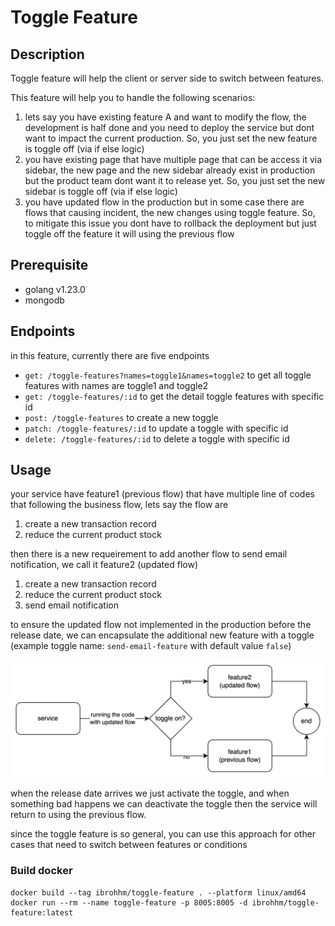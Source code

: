 # Toggle Feature

## Description
Toggle feature will help the client or server side to switch between features. 

This feature will help you to handle the following scenarios:
1. lets say you have existing feature A and want to modify the flow, the development is half done and you need to deploy the service but dont want to impact the current production. So, you just set the new feature is toggle off (via if else logic)
2. you have existing page that have multiple page that can be access it via sidebar, the new page and the new sidebar already exist in production but the product team dont want it to release yet. So, you just set the new sidebar is toggle off (via if else logic)
3. you have updated flow in the production but in some case there are flows that causing incident, the new changes using toggle feature. So, to mitigate this issue you dont have to rollback the deployment but just toggle off the feature it will using the previous flow

## Prerequisite
- golang v1.23.0
- mongodb

## Endpoints
in this feature, currently there are five endpoints
- `get: /toggle-features?names=toggle1&names=toggle2` to get all toggle features with names are toggle1 and toggle2
- `get: /toggle-features/:id` to get the detail toggle features with specific id
- `post: /toggle-features` to create a new toggle
- `patch: /toggle-features/:id` to update a toggle with specific id
- `delete: /toggle-features/:id` to delete a toggle with specific id

## Usage
your service have feature1 (previous flow) that have multiple line of codes that following the business flow, lets say the flow are
1. create a new transaction record
2. reduce the current product stock

then there is a new requeirement to add another flow to send email notification, we call it feature2 (updated flow)
1. create a new transaction record
2. reduce the current product stock
3. send email notification

to ensure the updated flow not implemented in the production before the release date, we can encapsulate the additional new feature with a toggle (example toggle name: `send-email-feature` with default value `false`)

![Flowchart](./diagrams/toggle-feature-flow.png)

when the release date arrives we just activate the toggle, and when something bad happens we can deactivate the toggle then the service will return to using the previous flow.

since the toggle feature is so general, you can use this approach for other cases that need to switch between features or conditions

### Build docker
```
docker build --tag ibrohhm/toggle-feature . --platform linux/amd64
docker run --rm --name toggle-feature -p 8005:8005 -d ibrohhm/toggle-feature:latest
```
